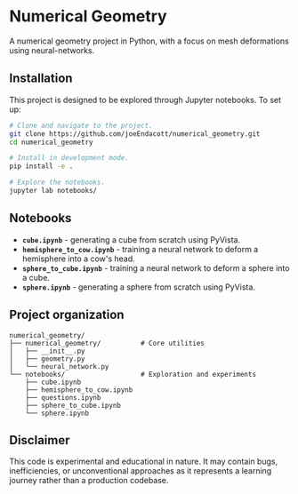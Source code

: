 # Numerical Geometry

A numerical geometry project in Python, with a focus on mesh deformations using neural-networks.

## Installation

This project is designed to be explored through Jupyter notebooks. To set up:

```bash
# Clone and navigate to the project.
git clone https://github.com/joeEndacott/numerical_geometry.git
cd numerical_geometry

# Install in development mode.
pip install -e .

# Explore the notebooks.
jupyter lab notebooks/
```

## Notebooks

- **`cube.ipynb`** - generating a cube from scratch using PyVista.
- **`hemisphere_to_cow.ipynb`** - training a neural network to deform a hemisphere into a cow's head.
- **`sphere_to_cube.ipynb`** - training a neural network to deform a sphere into a cube.
- **`sphere.ipynb`** - generating a sphere from scratch using PyVista.

## Project organization

```
numerical_geometry/
├── numerical_geometry/          # Core utilities
│   ├── __init__.py
│   ├── geometry.py
│   └── neural_network.py
└── notebooks/                   # Exploration and experiments
    ├── cube.ipynb
    ├── hemisphere_to_cow.ipynb
    ├── questions.ipynb
    ├── sphere_to_cube.ipynb
    └── sphere.ipynb
```

## Disclaimer

This code is experimental and educational in nature. It may contain bugs, inefficiencies, or unconventional approaches as it represents a learning journey rather than a production codebase.
